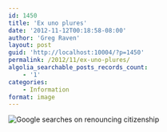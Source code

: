 ```yaml
---
id: 1450
title: 'Ex uno plures'
date: '2012-11-12T00:18:58-08:00'
author: 'Greg Raven'
layout: post
guid: 'http://localhost:10004/?p=1450'
permalink: /2012/11/ex-uno-plures/
algolia_searchable_posts_records_count:
    - '1'
categories:
    - Information
format: image
---
```


![Google searches on renouncing citizenship](https://www.gregraven.us/_assets/img/2012/11/GoogleSearchRenounce.jpg)